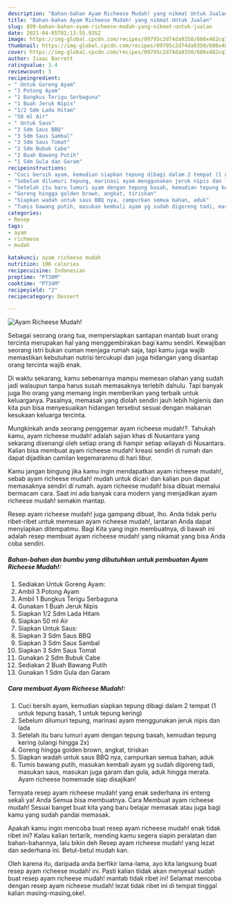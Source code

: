 ```yaml
---
description: "Bahan-bahan Ayam Richeese Mudah! yang nikmat Untuk Jualan"
title: "Bahan-bahan Ayam Richeese Mudah! yang nikmat Untuk Jualan"
slug: 899-bahan-bahan-ayam-richeese-mudah-yang-nikmat-untuk-jualan
date: 2021-04-05T01:13:55.935Z
image: https://img-global.cpcdn.com/recipes/09795c2d74da9350/680x482cq70/ayam-richeese-mudah-foto-resep-utama.jpg
thumbnail: https://img-global.cpcdn.com/recipes/09795c2d74da9350/680x482cq70/ayam-richeese-mudah-foto-resep-utama.jpg
cover: https://img-global.cpcdn.com/recipes/09795c2d74da9350/680x482cq70/ayam-richeese-mudah-foto-resep-utama.jpg
author: Isaac Barrett
ratingvalue: 3.4
reviewcount: 3
recipeingredient:
- " Untuk Goreng Ayam"
- "3 Potong Ayam"
- "1 Bungkus Terigu Serbaguna"
- "1 Buah Jeruk Nipis"
- "1/2 Sdm Lada Hitam"
- "50 ml Air"
- " Untuk Saus"
- "3 Sdm Saus BBQ"
- "3 Sdm Saus Sambal"
- "3 Sdm Saus Tomat"
- "2 Sdm Bubuk Cabe"
- "2 Buah Bawang Putih"
- "1 Sdm Gula dan Garam"
recipeinstructions:
- "Cuci bersih ayam, kemudian siapkan tepung dibagi dalam 2 tempat (1 untuk tepung basah, 1 untuk tepung kering)"
- "Sebelum dilumuri tepung, marinasi ayam menggunakan jeruk nipis dan lada"
- "Setelah itu baru lumuri ayam dengan tepung basah, kemudian tepung kering (ulangi hingga 2x)"
- "Goreng hingga golden brown, angkat, tiriskan"
- "Siapkan wadah untuk saus BBQ nya, campurkan semua bahan, aduk"
- "Tumis bawang putih, masukan kembali ayam yg sudah digoreng tadi, masukan saus, masukan juga garam dan gula, aduk hingga merata. Ayam richeese homemade siap disajikan!"
categories:
- Resep
tags:
- ayam
- richeese
- mudah

katakunci: ayam richeese mudah 
nutrition: 100 calories
recipecuisine: Indonesian
preptime: "PT30M"
cooktime: "PT34M"
recipeyield: "2"
recipecategory: Dessert

---
```



![Ayam Richeese Mudah!](https://img-global.cpcdn.com/recipes/09795c2d74da9350/680x482cq70/ayam-richeese-mudah-foto-resep-utama.jpg)

Sebagai seorang orang tua, mempersiapkan santapan mantab buat orang tercinta merupakan hal yang menggembirakan bagi kamu sendiri. Kewajiban seorang istri bukan cuman menjaga rumah saja, tapi kamu juga wajib memastikan kebutuhan nutrisi tercukupi dan juga hidangan yang disantap orang tercinta wajib enak.

Di waktu  sekarang, kamu sebenarnya mampu memesan olahan yang sudah jadi walaupun tanpa harus susah memasaknya terlebih dahulu. Tapi banyak juga lho orang yang memang ingin memberikan yang terbaik untuk keluarganya. Pasalnya, memasak yang diolah sendiri jauh lebih higienis dan kita pun bisa menyesuaikan hidangan tersebut sesuai dengan makanan kesukaan keluarga tercinta. 



Mungkinkah anda seorang penggemar ayam richeese mudah!?. Tahukah kamu, ayam richeese mudah! adalah sajian khas di Nusantara yang sekarang disenangi oleh setiap orang di hampir setiap wilayah di Nusantara. Kalian bisa membuat ayam richeese mudah! kreasi sendiri di rumah dan dapat dijadikan camilan kegemaranmu di hari libur.

Kamu jangan bingung jika kamu ingin mendapatkan ayam richeese mudah!, sebab ayam richeese mudah! mudah untuk dicari dan kalian pun dapat memasaknya sendiri di rumah. ayam richeese mudah! bisa dibuat memalui bermacam cara. Saat ini ada banyak cara modern yang menjadikan ayam richeese mudah! semakin mantap.

Resep ayam richeese mudah! juga gampang dibuat, lho. Anda tidak perlu ribet-ribet untuk memesan ayam richeese mudah!, lantaran Anda dapat menyiapkan ditempatmu. Bagi Kita yang ingin membuatnya, di bawah ini adalah resep membuat ayam richeese mudah! yang nikamat yang bisa Anda coba sendiri.

<!--inarticleads1-->

##### Bahan-bahan dan bumbu yang dibutuhkan untuk pembuatan Ayam Richeese Mudah!:

1. Sediakan  Untuk Goreng Ayam:
1. Ambil 3 Potong Ayam
1. Ambil 1 Bungkus Terigu Serbaguna
1. Gunakan 1 Buah Jeruk Nipis
1. Siapkan 1/2 Sdm Lada Hitam
1. Siapkan 50 ml Air
1. Siapkan  Untuk Saus:
1. Siapkan 3 Sdm Saus BBQ
1. Siapkan 3 Sdm Saus Sambal
1. Siapkan 3 Sdm Saus Tomat
1. Gunakan 2 Sdm Bubuk Cabe
1. Sediakan 2 Buah Bawang Putih
1. Gunakan 1 Sdm Gula dan Garam




<!--inarticleads2-->

##### Cara membuat Ayam Richeese Mudah!:

1. Cuci bersih ayam, kemudian siapkan tepung dibagi dalam 2 tempat (1 untuk tepung basah, 1 untuk tepung kering)
1. Sebelum dilumuri tepung, marinasi ayam menggunakan jeruk nipis dan lada
1. Setelah itu baru lumuri ayam dengan tepung basah, kemudian tepung kering (ulangi hingga 2x)
1. Goreng hingga golden brown, angkat, tiriskan
1. Siapkan wadah untuk saus BBQ nya, campurkan semua bahan, aduk
1. Tumis bawang putih, masukan kembali ayam yg sudah digoreng tadi, masukan saus, masukan juga garam dan gula, aduk hingga merata. Ayam richeese homemade siap disajikan!




Ternyata resep ayam richeese mudah! yang enak sederhana ini enteng sekali ya! Anda Semua bisa membuatnya. Cara Membuat ayam richeese mudah! Sesuai banget buat kita yang baru belajar memasak atau juga bagi kamu yang sudah pandai memasak.

Apakah kamu ingin mencoba buat resep ayam richeese mudah! enak tidak ribet ini? Kalau kalian tertarik, mending kamu segera siapin peralatan dan bahan-bahannya, lalu bikin deh Resep ayam richeese mudah! yang lezat dan sederhana ini. Betul-betul mudah kan. 

Oleh karena itu, daripada anda berfikir lama-lama, ayo kita langsung buat resep ayam richeese mudah! ini. Pasti kalian tiidak akan menyesal sudah buat resep ayam richeese mudah! mantab tidak ribet ini! Selamat mencoba dengan resep ayam richeese mudah! lezat tidak ribet ini di tempat tinggal kalian masing-masing,oke!.

